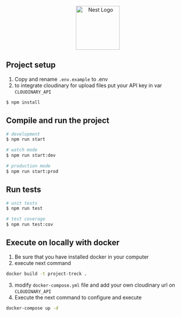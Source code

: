 <p align="center">
  <a href="http://nestjs.com/" target="blank"><img src="https://nestjs.com/img/logo-small.svg" width="120" alt="Nest Logo" /></a>
</p>

## Project setup
1. Copy and rename ``.env.example`` to .env
2. to integrate cloudinary for upload files put your API key in var ``CLOUDINARY_API``

```bash
$ npm install
```

## Compile and run the project

```bash
# development
$ npm run start

# watch mode
$ npm run start:dev

# production mode
$ npm run start:prod
```

## Run tests

```bash
# unit tests
$ npm run test

# test coverage
$ npm run test:cov
```

## Execute on locally with docker
1. Be sure that you have installed docker in your computer
2. execute next command
```bash
docker build -t project-treck .
```
3. modify ``docker-compose.yml`` file and add your own cloudinary url on ``CLOUDINARY_API``
4. Execute the next command to configure and execute
```bash
docker-compose up -d
```
